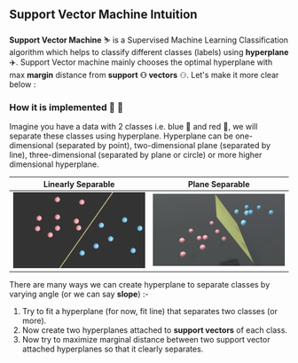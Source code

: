 ## Support Vector Machine Intuition

**Support Vector Machine** ⛷️ is a Supervised Machine Learning Classification algorithm which helps to classify different classes (labels) using **hyperplane** ✈️. Support Vector machine mainly chooses the optimal hyperplane with max **margin** distance from **support ⚇ vectors** ⚇. Let's make it more clear below :

### How it is implemented 🤔 💭

Imagine you have a data with 2 classes i.e. blue 🔵 and red 🔴, we will separate these classes using hyperplane. Hyperplane can be one-dimensional (separated by point), two-dimensional plane (separated by line), three-dimensional (separated by plane or circle) or more higher dimensional hyperplane.

|Linearly Separable|Plane Separable|
|------------------|---------------|
|<img src="https://github.com/Hg03/Story-Of-ML/blob/main/assets/lineseparable.png">|<img src="https://github.com/Hg03/Story-Of-ML/blob/main/assets/planeseparable.png">|

There are many ways we can create hyperplane to separate classes by varying angle (or we can say **slope**) :- 

1. Try to fit a hyperplane (for now, fit line) that separates two classes (or more).
2. Now create two hyperplanes attached to **support vectors** of each class.
3. Now try to maximize marginal distance between two support vector attached hyperplanes so that it clearly separates.






